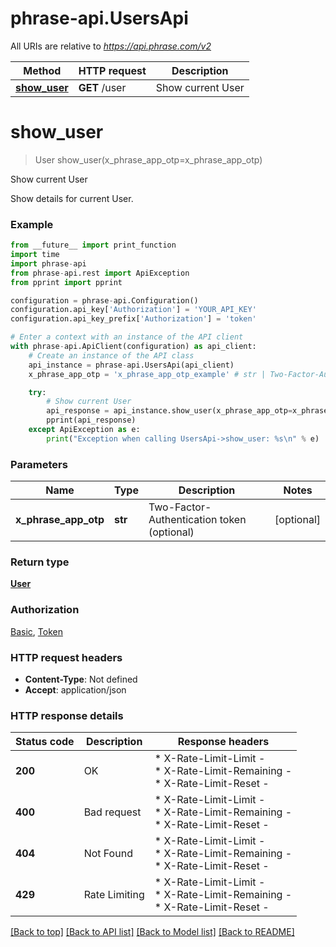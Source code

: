 # phrase-api.UsersApi

All URIs are relative to *https://api.phrase.com/v2*

Method | HTTP request | Description
------------- | ------------- | -------------
[**show_user**](UsersApi.md#show_user) | **GET** /user | Show current User


# **show_user**
> User show_user(x_phrase_app_otp=x_phrase_app_otp)

Show current User

Show details for current User.

### Example

```python
from __future__ import print_function
import time
import phrase-api
from phrase-api.rest import ApiException
from pprint import pprint

configuration = phrase-api.Configuration()
configuration.api_key['Authorization'] = 'YOUR_API_KEY'
configuration.api_key_prefix['Authorization'] = 'token'

# Enter a context with an instance of the API client
with phrase-api.ApiClient(configuration) as api_client:
    # Create an instance of the API class
    api_instance = phrase-api.UsersApi(api_client)
    x_phrase_app_otp = 'x_phrase_app_otp_example' # str | Two-Factor-Authentication token (optional)

    try:
        # Show current User
        api_response = api_instance.show_user(x_phrase_app_otp=x_phrase_app_otp)
        pprint(api_response)
    except ApiException as e:
        print("Exception when calling UsersApi->show_user: %s\n" % e)
```


### Parameters

Name | Type | Description  | Notes
------------- | ------------- | ------------- | -------------
 **x_phrase_app_otp** | **str**| Two-Factor-Authentication token (optional) | [optional] 

### Return type

[**User**](User.md)

### Authorization

[Basic](../README.md#Basic), [Token](../README.md#Token)

### HTTP request headers

 - **Content-Type**: Not defined
 - **Accept**: application/json

### HTTP response details
| Status code | Description | Response headers |
|-------------|-------------|------------------|
**200** | OK |  * X-Rate-Limit-Limit -  <br>  * X-Rate-Limit-Remaining -  <br>  * X-Rate-Limit-Reset -  <br>  |
**400** | Bad request |  * X-Rate-Limit-Limit -  <br>  * X-Rate-Limit-Remaining -  <br>  * X-Rate-Limit-Reset -  <br>  |
**404** | Not Found |  * X-Rate-Limit-Limit -  <br>  * X-Rate-Limit-Remaining -  <br>  * X-Rate-Limit-Reset -  <br>  |
**429** | Rate Limiting |  * X-Rate-Limit-Limit -  <br>  * X-Rate-Limit-Remaining -  <br>  * X-Rate-Limit-Reset -  <br>  |

[[Back to top]](#) [[Back to API list]](../README.md#documentation-for-api-endpoints) [[Back to Model list]](../README.md#documentation-for-models) [[Back to README]](../README.md)

